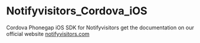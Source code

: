 # Notifyvisitors_Cordova_iOS
Cordova Phonegap iOS SDK for Notifyvisitors
get the documentation on our official website 
[notifyvisitors.com](https://www.notifyvisitors.com/brand/documentation/webJsIntegrationCode)
